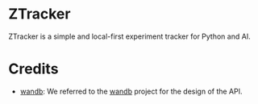 # ZTracker

ZTracker is a simple and local-first experiment tracker for Python and AI.

# Credits

- [wandb](https://wandb.ai): We referred to the [wandb](https://wandb.ai) project for the design of the API.
